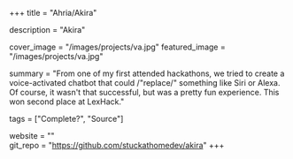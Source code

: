 +++
title = "Ahria/Akira"

description = "Akira"

cover_image = "/images/projects/va.jpg"
featured_image = "/images/projects/va.jpg"

summary = "From one of my first attended hackathons, we tried to create a voice-activated chatbot that could /"replace/" something like Siri or Alexa. Of course, it wasn't that successful, but was a pretty fun experience. This won second place at LexHack."

tags = ["Complete?", "Source"]

website = ""    
git_repo = "https://github.com/stuckathomedev/akira"
+++
